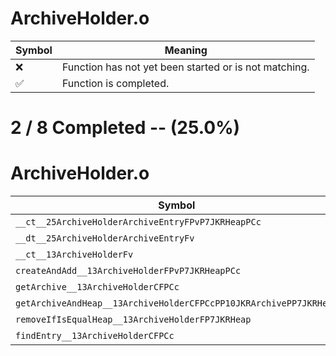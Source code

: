 # ArchiveHolder.o
| Symbol | Meaning 
| ------------- | ------------- 
| :x: | Function has not yet been started or is not matching. 
| :white_check_mark: | Function is completed. 


# 2 / 8 Completed -- (25.0%)
# ArchiveHolder.o
| Symbol | Decompiled? |
| ------------- | ------------- |
| `__ct__25ArchiveHolderArchiveEntryFPvP7JKRHeapPCc` | :white_check_mark: |
| `__dt__25ArchiveHolderArchiveEntryFv` | :white_check_mark: |
| `__ct__13ArchiveHolderFv` | :x: |
| `createAndAdd__13ArchiveHolderFPvP7JKRHeapPCc` | :x: |
| `getArchive__13ArchiveHolderCFPCc` | :x: |
| `getArchiveAndHeap__13ArchiveHolderCFPCcPP10JKRArchivePP7JKRHeap` | :x: |
| `removeIfIsEqualHeap__13ArchiveHolderFP7JKRHeap` | :x: |
| `findEntry__13ArchiveHolderCFPCc` | :x: |
